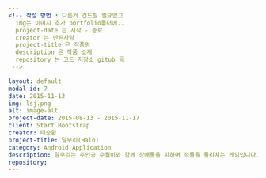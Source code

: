 ```yaml
---
<!-- 작성 방법 : 다른거 건드릴 필요없고
  img는 이미지 추가 portfolio폴더에..
  project-date 는 시작 - 종료
  creator 는 만든사람
  project-title 은 작품명
  description 은 작품 소개
  repository 는 코드 저장소 gitub 등
 -->

layout: default
modal-id: 7
date: 2015-11-13
img: lsj.png
alt: image-alt
project-date: 2015-08-13 - 2015-11-17
client: Start Bootstrap
creator: 태승환
project-title: 달무리(Halo)
category: Android Application
description: 달무리는 주인공 수월이와 함께 장애물을 피하며 적들을 물리치는 게임입니다.<br>적재적소에 맞는 장비로 고득점을 얻으세요!<br>달무리는 스토리가 끝날 때까지 신규 맵이 끊임없이 추가되며, 지속적인 업데이트가 이루어질 것입니다.
repository:
---
```

